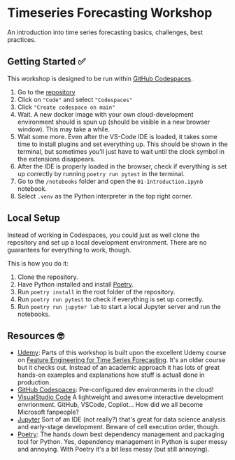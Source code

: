 # Timeseries Forecasting Workshop
An introduction into time series forecasting basics, challenges, best practices.

## Getting Started &#x2705;
This workshop is designed to be run within [GitHub Codespaces](https://github.com/features/codespaces).

1. Go to the [repository](https://github.com/WeinbergMalte/timeseries-forecasting-workshop)
2. Click on `"Code"` and select `"Codespaces"`
3. Click `"Create codespace on main"`
4. Wait. A new docker image with your own cloud-development environment should is spun up (should be visible in a new browser window). This may take a while.
5. Wait some more. Even after the VS-Code IDE is loaded, it takes some time to install plugins and set everything up. This should be shown in the terminal, but sometimes you'll just have to wait until the clock symbol in the extensions disappears.
6. After the IDE is properly loaded in the browser, check if everything is set up correctly by running `poetry run pytest` in the terminal.
7. Go to the `/notebooks` folder and open the `01-Introduction.ipynb` notebook.
8. Select `.venv` as the Python interpreter in the top right corner.

## Local Setup
Instead of working in Codespaces, you could just as well clone the repository and set up a local development environment. There are no guarantees for everything to work, though.

This is how you do it:

1. Clone the repository.
2. Have Python installed and install [Poetry](https://python-poetry.org/docs/#installation).
3. Run `poetry install` in the root folder of the repository.
4. Run `poetry run pytest` to check if everything is set up correctly.
5. Run `poetry run jupyter lab` to start a local Jupyter server and run the notebooks.

## Resources &#x1F913;

- [Udemy](https://www.udemy.com/): Parts of this workshop is built upon the excellent Udemy course on [Feature Engineering for Time Series Forecasting](https://www.udemy.com/course/feature-engineering-for-time-series-forecasting/). It's an older course but it checks out. Instead of an academic approach it has lots of great hands-on examples and explanations how stuff is actuall done in production.
- [GitHub Codespaces](https://github.com/features/codespaces): Pre-configured dev environments in the cloud!
- [VisualStudio Code](https://vscode.dev) A lightweight and awesome interactive development envrionment. GitHub, VSCode, Copilot... How did we all become Microsoft fanpeople?
- [Jupyter](https://jupyter.org) Sort of an IDE (not really?) that's great for data science analysis and early-stage development. Beware of cell execution order, though.
- [Poetry](https://python-poetry.org): The hands down best dependency management and packaging tool for Python. Yes, dependency management in Python is super messy and annoying. With Poetry it's a bit less messy (but still annoying).
